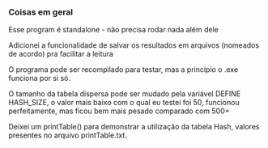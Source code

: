 ### Coisas em geral ###

Esse program é standalone - não precisa rodar nada além dele

Adicionei a funcionalidade de salvar os resultados em arquivos (nomeados de acordo) pra facilitar a leitura

O programa pode ser recompilado para testar, mas a princípio o .exe funciona por si só.

O tamanho da tabela dispersa pode ser mudado pela variável DEFINE HASH_SIZE, o valor mais baixo com o qual eu testei foi 50, funcionou perfeitamente, mas ficou bem mais pesado comparado com 500+

Deixei um printTable() para demonstrar a utilização da tabela Hash, valores presentes no arquivo printTable.txt.